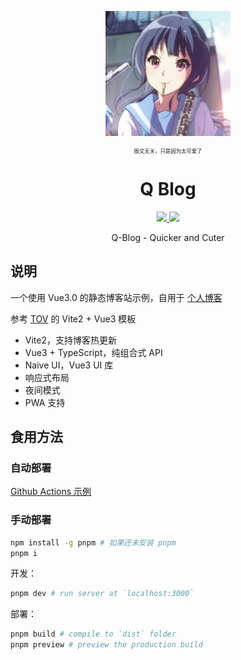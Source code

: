 <p align='center'>
  <img src='docs/logo.png' width='200'/>
</p>

<p align='center' style="font-size: 0.6em;">图文无关，只是因为太可爱了</p>

<h1 align='center'>Q Blog</h1>

<p align="center">

  <a href="https://github.com/liuly0322/Q-Blog/blob/main/LICENSE">
    <img src="https://img.shields.io/github/license/liuly0322/Q-Blog?color=blue">
  </a>

  <a href="https://www.codefactor.io/repository/github/liuly0322/q-blog">
    <img src="https://img.shields.io/codefactor/grade/github/liuly0322/q-blog/main">
  </a>

</p>

<p align='center'>Q-Blog - Quicker and Cuter</p>

## 说明

一个使用 Vue3.0 的静态博客站示例，自用于 [个人博客](http://blog.liuly.moe)

参考 [TOV](https://github.com/dishait/tov-template) 的 Vite2 + Vue3 模板

- Vite2，支持博客热更新
- Vue3 + TypeScript，纯组合式 API
- Naive UI，Vue3 UI 库
- 响应式布局
- 夜间模式
- PWA 支持

## 食用方法

### 自动部署

[Github Actions 示例](https://github.com/liuly0322/blog-static/blob/posts/.github/workflows/test.yml)

### 手动部署

```bash
npm install -g pnpm # 如果还未安装 pnpm
pnpm i
```

开发：

```bash
pnpm dev # run server at `localhost:3000`
```

部署：

```bash
pnpm build # compile to `dist` folder
pnpm preview # preview the production build
```
